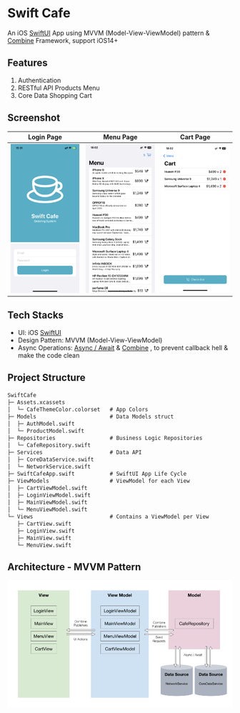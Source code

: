 # Swift Cafe
An iOS [SwiftUI](https://developer.apple.com/xcode/swiftui/) App using MVVM (Model-View-ViewModel) pattern & [Combine](https://developer.apple.com/documentation/combine) Framework, support iOS14+
## Features
1. Authentication
2. RESTful API Products Menu
3. Core Data Shopping Cart

## Screenshot
|                                           Login Page                                           |                                           Menu Page                                           |                                           Cart Page                                           |
| :--------------------------------------------------------------------------------------------: | :-------------------------------------------------------------------------------------------: | :-------------------------------------------------------------------------------------------: |
| <img src="https://github.com/jasontcs/SwiftCafe/blob/main/screenshots/login.jpeg" width="240"> | <img src="https://github.com/jasontcs/SwiftCafe/blob/main/screenshots/menu.jpeg" width="240"> | <img src="https://github.com/jasontcs/SwiftCafe/blob/main/screenshots/cart.jpeg" width="240"> |

## Tech Stacks
- UI: iOS [SwiftUI](https://developer.apple.com/xcode/swiftui/)
- Design Pattern: MVVM (Model-View-ViewModel)
- Async Operations: [Async / Await](https://docs.swift.org/swift-book/documentation/the-swift-programming-language/concurrency/) & [Combine](https://developer.apple.com/documentation/combine) , to prevent callback hell & make the code clean
## Project Structure
```
SwiftCafe
├─ Assets.xcassets
│  └─ CafeThemeColor.colorset   # App Colors
├─ Models                       # Data Models struct
│  ├─ AuthModel.swift
│  └─ ProductModel.swift
├─ Repositories                 # Business Logic Repositories
│  └─ CafeRepository.swift
├─ Services                     # Data API
│  ├─ CoreDataService.swift
│  └─ NetworkService.swift
├─ SwiftCafeApp.swift           # SwiftUI App Life Cycle
├─ ViewModels                   # ViewModel for each View
│  ├─ CartViewModel.swift
│  ├─ LoginViewModel.swift
│  ├─ MainViewModel.swift
│  └─ MenuViewModel.swift
└─ Views                        # Contains a ViewModel per View
   ├─ CartView.swift
   ├─ LoginView.swift
   ├─ MainView.swift
   └─ MenuView.swift
```

## Architecture - MVVM Pattern

<img src="https://github.com/jasontcs/SwiftCafe/blob/main/screenshots/architecture.png" width="720">
